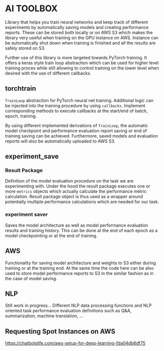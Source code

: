 # AI TOOLBOX

Library that helps you train neural networks and keep track of different experiments by automatically saving models and creating performance reports. These can be stored both locally or on AWS S3 which makes the library very useful when training on the GPU instance on AWS. Instance can be automatically shut down when training is finished and all the results are safely stored on S3.

Further use of this library is more targeted towards PyTorch training. It offers a keras style train loop abstraction which can be used for higher level training proces while still allowing to control training on the lower level when desired with the use of different callbacks.


## torchtrain

`TrainLoop` abstraction for PyTorch neural net training. Additional logic can be injected into the training procedure by using `callbacks`. Implement corresponding methods to execute callbacks at the start/end of batch, epoch, training.

By using different implemented derivations of `TrainLoop`, the automatic model checkpoint and performance evaluation report saving or end of training saving can be achieved. Furthermore, saved models and evaluation reports will also be automatically uploaded to AWS S3.  


## experiment_save

### Result Package

Definition of the model evaluation procedure on the task we are experimenting with. Under the hood the result package executes one or more `metrics` objects which actually calculate the performance metric calculation. Result package object is thus used as a wrapper around potentially multiple performance calculations which are needed for our task.

### experiment saver 

Saves the model architecture as well as model performance evaluation results and training history. This can be done at the end of each epoch as a model checkpointing or at the end of training.


## AWS 

Functionality for saving model architecture and weights to S3 either during training or at the training end. At the same time the code here can be also used to store model performance reports to S3 in the similar fashion as in the case of model saving.


## NLP

Still work in progress... 
Different NLP data processing functions and NLP oriented task performance evaluation definitions such as Q&A, summarization, machine translation, ...


## Requesting Spot Instances on AWS

https://chatbotslife.com/aws-setup-for-deep-learning-fda04db6df75


